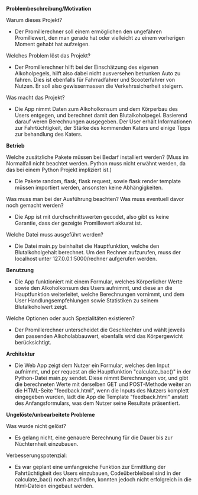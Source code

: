 **Problembeschreibung/Motivation**


  Warum dieses Projekt?


-  Der Promillerechner soll einem ermöglichen den ungefähren Promillewert, den man gerade hat oder vielleicht zu einem vorherigen Moment gehabt hat aufzeigen.

Welches Problem löst das Projekt?

- Der Promillerechner hilft bei der Einschätzung des eigenen Alkoholpegels, hilft also dabei nicht ausversehen betrunken Auto zu fahren. Dies ist ebenfalls für Fahrradfahrer und Scooterfahrer von Nutzen. Er soll also gewissermassen die Verkehrssicherheit steigern.

Was macht das Projekt?
- Die App nimmt Daten zum Alkoholkonsum und dem Körperbau des Users entgegen, und berechnet damit den Blutalkoholpegel. Basierend darauf weren Berechnungen ausgegeben. Der User erhält Informationen zur Fahrtüchtigkeit, der Stärke des kommenden Katers und einige Tipps zur behandlung des Katers.



**Betrieb**

  Welche zusätzliche Pakete müssen bei Bedarf installiert werden? (Muss im Normalfall nicht beachtet werden. Python muss nicht erwähnt werden, da das bei einem Python Projekt impliziert ist.)
 - Die Pakete random, flask, flask request, sowie flask render template müssen importiert werden, ansonsten keine Abhängigkeiten.


  Was muss man bei der Ausführung beachten? Was muss eventuell davor noch gemacht werden?
 - Die App ist mit durchschnittswerten gecodet, also gibt es keine Garantie, dass der gezeigte Promillewert akkurat ist.


  Welche Datei muss ausgeführt werden?
 - Die Datei main.py beinhaltet die Hauptfunktion, welche den Blutalkoholgehalt berechnet. Um den Rechner aufzurufen, muss der localhost unter 127.0.0.1:5000/rechner aufgerufen werden.


**Benutzung**
- Die App funktioniert mit einem Formular, welches Körperlicher Werte sowie den Alkoholkonsum des Users aufnimmt, und diese an die Hauptfunktion weiterleitet, welche Berechnungen vornimmt, und dem User Handlungsempfehlungen sowie Statistiken zu seinem Blutalkoholwert zeigt.


 Welche Optionen oder auch Spezialitäten existieren?
- Der Promillerechner unterscheidet die Geschlechter und wählt jeweils den passenden Alkoholabbauwert, ebenfalls wird das Körpergewicht berücksichtigt.

**Architektur**
- Die Web App zeigt dem Nutzer ein Formular, welches den Input aufnimmt, und per request an die Hauptfunktion "calculate_bac()" in der Python-Datei main.py sendet. Diese nimmt Berechnungen vor, und gibt die berechneten Werte mit derselben GET und POST-Methode weiter an die HTML-Seite "feedback.html", wenn die Inputs des Nutzers komplett eingegeben wurden, lädt die App die Template "feedback.html" anstatt des Anfangsformulars, was dem Nutzer seine Resultate präsentiert.

**Ungelöste/unbearbeitete Probleme**

 Was wurde nicht gelöst?
- Es gelang nicht, eine genauere Berechnung für die Dauer bis zur Nüchternheit einzubauen.


 Verbesserungspotenzial:
- Es war geplant eine umfangreiche Funktion zur Ermittlung der Fahrtüchtigkeit des Users einzubauen, Codeüberbleibsel sind in der calculate_bac() noch anzufinden, konnten jedoch nicht erfolgreich in die html-Dateien eingebaut werden.